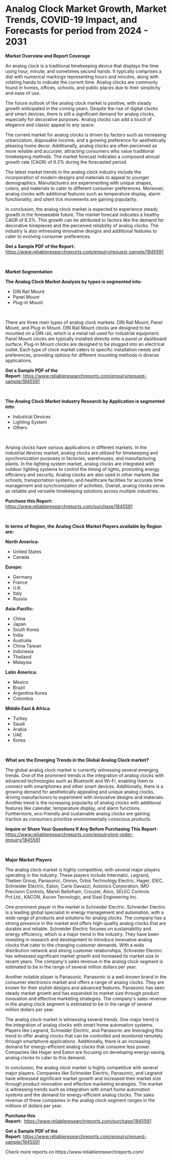 <p><h1>Analog Clock Market Growth, Market Trends, COVID-19 Impact, and Forecasts for period from 2024 - 2031</h1></p><p><strong>Market Overview and Report Coverage</strong></p>
<p><p>An analog clock is a traditional timekeeping device that displays the time using hour, minute, and sometimes second hands. It typically comprises a dial with numerical markings representing hours and minutes, along with rotating hands to indicate the current time. Analog clocks are commonly found in homes, offices, schools, and public places due to their simplicity and ease of use.</p><p>The future outlook of the analog clock market is positive, with steady growth anticipated in the coming years. Despite the rise of digital clocks and smart devices, there is still a significant demand for analog clocks, especially for decorative purposes. Analog clocks can add a touch of elegance and classic appeal to any space. </p><p>The current market for analog clocks is driven by factors such as increasing urbanization, disposable income, and a growing preference for aesthetically pleasing home decor. Additionally, analog clocks are often perceived as more reliable and accurate, attracting consumers who value traditional timekeeping methods. The market forecast indicates a compound annual growth rate (CAGR) of 6.3% during the forecasted period.</p><p>The latest market trends in the analog clock industry include the incorporation of modern designs and materials to appeal to younger demographics. Manufacturers are experimenting with unique shapes, colors, and materials to cater to different consumer preferences. Moreover, analog clocks with additional features such as temperature display, alarm functionality, and silent tick movements are gaining popularity.</p><p>In conclusion, the analog clock market is expected to experience steady growth in the foreseeable future. The market forecast indicates a healthy CAGR of 6.3%. This growth can be attributed to factors like the demand for decorative timepieces and the perceived reliability of analog clocks. The industry is also witnessing innovative designs and additional features to cater to evolving consumer preferences.</p></p>
<p><strong>Get a Sample PDF of the Report:</strong> <a href="https://www.reliableresearchreports.com/enquiry/request-sample/1845591">https://www.reliableresearchreports.com/enquiry/request-sample/1845591</a></p>
<p>&nbsp;</p>
<p><strong>Market Segmentation</strong></p>
<p><strong>The Analog Clock Market Analysis by types is segmented into:</strong></p>
<p><ul><li>DIN Rail Mount</li><li>Panel Mount</li><li>Plug-in Mount</li></ul></p>
<p>&nbsp;</p>
<p><p>There are three main types of analog clock markets: DIN Rail Mount, Panel Mount, and Plug-in Mount. DIN Rail Mount clocks are designed to be mounted on a DIN rail, which is a metal rail used for industrial equipment. Panel Mount clocks are typically installed directly onto a panel or dashboard surface. Plug-in Mount clocks are designed to be plugged into an electrical outlet. Each type of clock market caters to specific installation needs and preferences, providing options for different mounting methods in diverse applications.</p></p>
<p><strong>Get a Sample PDF of the Report:</strong>&nbsp;<a href="https://www.reliableresearchreports.com/enquiry/request-sample/1845591">https://www.reliableresearchreports.com/enquiry/request-sample/1845591</a></p>
<p>&nbsp;</p>
<p><strong>The Analog Clock Market Industry Research by Application is segmented into:</strong></p>
<p><ul><li>Industrial Devices</li><li>Lighting System</li><li>Others</li></ul></p>
<p>&nbsp;</p>
<p><p>Analog clocks have various applications in different markets. In the industrial devices market, analog clocks are utilized for timekeeping and synchronization purposes in factories, warehouses, and manufacturing plants. In the lighting system market, analog clocks are integrated with outdoor lighting systems to control the timing of lights, promoting energy efficiency and security. Analog clocks are also used in other markets like schools, transportation systems, and healthcare facilities for accurate time management and synchronization of activities. Overall, analog clocks serve as reliable and versatile timekeeping solutions across multiple industries.</p></p>
<p><strong>Purchase this Report:</strong>&nbsp; <a href="https://www.reliableresearchreports.com/purchase/1845591">https://www.reliableresearchreports.com/purchase/1845591</a></p>
<p>&nbsp;</p>
<p><strong>In terms of Region, the Analog Clock Market Players available by Region are:</strong></p>
<p>
    <p> <strong> North America: </strong>
        <ul>
            <li>United States</li>
            <li>Canada</li>
        </ul>
        </p> 
    <p> <strong> Europe: </strong>
        <ul>
            <li>Germany</li>
            <li>France</li>
            <li>U.K.</li>
            <li>Italy</li>
            <li>Russia</li>
        </ul>
        </p> 
    <p> <strong> Asia-Pacific: </strong>
        <ul>
            <li>China</li>
            <li>Japan</li>
            <li>South Korea</li>
            <li>India</li>
            <li>Australia</li>
            <li>China Taiwan</li>
            <li>Indonesia</li>
            <li>Thailand</li>
            <li>Malaysia</li>
        </ul>
        </p> 
    <p> <strong> Latin America: </strong>
        <ul>
            <li>Mexico</li>
            <li>Brazil</li>
            <li>Argentina Korea</li>
            <li>Colombia</li>
        </ul>
        </p> 
    <p> <strong> Middle East & Africa: </strong>
        <ul>
            <li>Turkey</li>
            <li>Saudi</li>
            <li>Arabia</li>
            <li>UAE</li>
            <li>Korea</li>
        </ul>
    </p>
    </p>
<p>&nbsp;</p>
<p><strong>What are the Emerging Trends in the Global Analog Clock market?</strong></p>
<p><p>The global analog clock market is currently witnessing several emerging trends. One of the prominent trends is the integration of analog clocks with advanced technologies such as Bluetooth and Wi-Fi, enabling them to connect with smartphones and other smart devices. Additionally, there is a growing demand for aesthetically appealing and unique analog clocks, driving manufacturers to experiment with innovative designs and materials. Another trend is the increasing popularity of analog clocks with additional features like calendar, temperature display, and alarm functions. Furthermore, eco-friendly and sustainable analog clocks are gaining traction as consumers prioritize environmentally conscious products.</p></p>
<p><strong>Inquire or Share Your Questions If Any Before Purchasing This Report</strong>- <a href="https://www.reliableresearchreports.com/enquiry/pre-order-enquiry/1845591">https://www.reliableresearchreports.com/enquiry/pre-order-enquiry/1845591</a></p>
<p>&nbsp;</p>
<p><strong>Major Market Players</strong></p>
<p><p>The analog clock market is highly competitive, with several major players operating in the industry. These players include Intermatic, Legrand, Theben Group, Panasonic, Omron, Orbis Technology Electric, Hager, IDEC, Schneider Electric, Eaton, Carlo Gavazzi, Autonics Corporation, IMO Precision Controls, Marsh Bellofram, Crouzet, Alion, SELEC Controls Pvt.Ltd., KACON, Ascon Tecnologic, and Sisel Engineering Inc. </p><p>One prominent player in the market is Schneider Electric. Schneider Electric is a leading global specialist in energy management and automation, with a wide range of products and solutions for analog clocks. The company has a strong presence in the market and offers high-quality analog clocks that are durable and reliable. Schneider Electric focuses on sustainability and energy efficiency, which is a major trend in the industry. They have been investing in research and development to introduce innovative analog clocks that cater to the changing customer demands. With a wide distribution network and strong customer relationships, Schneider Electric has witnessed significant market growth and increased its market size in recent years. The company's sales revenue in the analog clock segment is estimated to be in the range of several million dollars per year.</p><p>Another notable player is Panasonic. Panasonic is a well-known brand in the consumer electronics market and offers a range of analog clocks. They are known for their stylish designs and advanced features. Panasonic has seen steady market growth and has expanded its market size through product innovation and effective marketing strategies. The company's sales revenue in the analog clock segment is estimated to be in the range of several million dollars per year.</p><p>The analog clock market is witnessing several trends. One major trend is the integration of analog clocks with smart home automation systems. Players like Legrand, Schneider Electric, and Panasonic are leveraging this trend to offer analog clocks that can be controlled and monitored remotely through smartphone applications. Additionally, there is an increasing demand for energy-efficient analog clocks that consume less power. Companies like Hager and Eaton are focusing on developing energy-saving analog clocks to cater to this demand. </p><p>In conclusion, the analog clock market is highly competitive with several major players. Companies like Schneider Electric, Panasonic, and Legrand have witnessed significant market growth and increased their market size through product innovation and effective marketing strategies. The market is witnessing trends such as integration with smart home automation systems and the demand for energy-efficient analog clocks. The sales revenue of these companies in the analog clock segment ranges in the millions of dollars per year.</p></p>
<p><strong>Purchase this Report:</strong>&nbsp;&nbsp;<a href="https://www.reliableresearchreports.com/purchase/1845591">https://www.reliableresearchreports.com/purchase/1845591</a></p>
<p></p>
<p><strong>Get a Sample PDF of the Report:</strong>&nbsp;<a href="https://www.reliableresearchreports.com/enquiry/request-sample/1845591">https://www.reliableresearchreports.com/enquiry/request-sample/1845591</a></p>
<p>Check more reports on https://www.reliableresearchreports.com/</p>